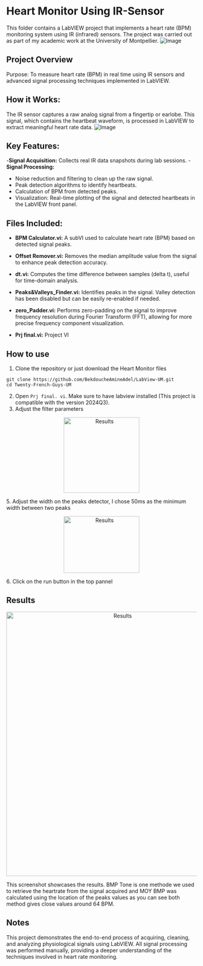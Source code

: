 # Heart Monitor Using IR-Sensor
This folder contains a LabVIEW project that implements a heart rate (BPM) monitoring system using IR (infrared) sensors. The project was carried out as part of my academic work at the University of Montpellier.
![Image](https://github.com/user-attachments/assets/f685c43c-f2de-427b-97de-6a332209987c)
## Project Overview
Purpose:
To measure heart rate (BPM) in real time using IR sensors and advanced signal processing techniques implemented in LabVIEW.

## How it Works:
The IR sensor captures a raw analog signal from a fingertip or earlobe. This signal, which contains the heartbeat waveform, is processed in LabVIEW to extract meaningful heart rate data.
![Image](https://cdn10.bigcommerce.com/s-e8bcgbwxqx/products/39898/images/29178/PBDS100A1__02738.1475604299.1280.1280.JPG?c=2)

## Key Features:

-**Signal Acquisition:** Collects real IR data snapshots during lab sessions.
-**Signal Processing:**
  - Noise reduction and filtering to clean up the raw signal.
  - Peak detection algorithms to identify heartbeats.
  - Calculation of BPM from detected peaks.
  - Visualization: Real-time plotting of the signal and detected heartbeats in the LabVIEW front panel.
## Files Included:
  - **BPM Calculator.vi:**
A subVI used to calculate heart rate (BPM) based on detected signal peaks.

  - **Offset Remover.vi:**
Removes the median amplitude value from the signal to enhance peak detection accuracy.

  - **dt.vi:**
Computes the time difference between samples (delta t), useful for time-domain analysis.

  - **Peaks&Valleys_Finder.vi:**
Identifies peaks in the signal. Valley detection has been disabled but can be easily re-enabled if needed.

  - **zero_Padder.vi:**
Performs zero-padding on the signal to improve frequency resolution during Fourier Transform (FFT), allowing for more precise frequency component visualization.

  - **Prj final.vi:**
Project VI

## How to use
1. Clone the repository or just download the Heart Monitor files
```
git clone https://github.com/BekdoucheAmineAdel/LabView-UM.git
cd Twenty-French-Guys-UM
```
2. Open `Prj final. vi`. Make sure to have labview installed (This project is compatible with the version 2024Q3).
3. Adjust the filter parameters
<p align="center">
  <img src="https://github.com/user-attachments/assets/e024c977-edfa-4449-99e7-888605a2441c" alt="Results" width="200" height="200">
</p>
5. Adjust the width on the peaks detector, I chose 50ms as the minimum width between two peaks
<p align="center">
  <img src="https://github.com/user-attachments/assets/6d317027-eaab-4f66-b771-5a10b1ffde7a" alt="Results" width="200" height="150">
</p>
6. Click on the run button in the top pannel

## Results
<p align="center">
  <img src="https://github.com/user-attachments/assets/317b1d04-3b80-4dc3-afa8-4824554a591b" alt="Results" width="600" height="700">
</p>

This screenshot showcases the results. BMP Tone is one methode we used to retrieve the heartrate from the signal acquired and MOY BMP was calculated using the location of the peaks values as you can see both method gives close values around 64 BPM.

## Notes
This project demonstrates the end-to-end process of acquiring, cleaning, and analyzing physiological signals using LabVIEW. All signal processing was performed manually, providing a deeper understanding of the techniques involved in heart rate monitoring.
